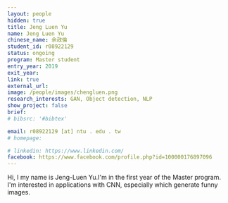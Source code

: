 ```yaml
---
layout: people
hidden: true
title: Jeng Luen Yu
name: Jeng Luen Yu
chinese_name: 余政倫
student_id: r08922129
status: ongoing
program: Master student
entry_year: 2019
exit_year: 
link: true
external_url:
image: /people/images/chengluen.png
research_interests: GAN, Object detection, NLP
show_project: false
brief:
# bibsrc: '#bibtex'

email: r08922129 [at] ntu . edu . tw
# homepage: 

# linkedin: https://www.linkedin.com/
facebook: https://www.facebook.com/profile.php?id=100000176897096
---
```

Hi, I my name is Jeng-Luen Yu.I'm in the first year of the Master program.
I'm interested in applications with CNN, especially which generate funny images.

